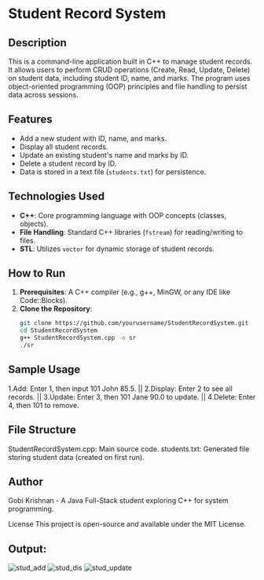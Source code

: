 # Student Record System

## Description
This is a command-line application built in C++ to manage student records. It allows users to perform CRUD operations (Create, Read, Update, Delete) on student data, including student ID, name, and marks. The program uses object-oriented programming (OOP) principles and file handling to persist data across sessions.

## Features
- Add a new student with ID, name, and marks.
- Display all student records.
- Update an existing student's name and marks by ID.
- Delete a student record by ID.
- Data is stored in a text file (`students.txt`) for persistence.

## Technologies Used
- **C++**: Core programming language with OOP concepts (classes, objects).
- **File Handling**: Standard C++ libraries (`fstream`) for reading/writing to files.
- **STL**: Utilizes `vector` for dynamic storage of student records.

## How to Run
1. **Prerequisites**: A C++ compiler (e.g., g++, MinGW, or any IDE like Code::Blocks).
2. **Clone the Repository**:
   ```bash
   git clone https://github.com/yourusername/StudentRecordSystem.git
   cd StudentRecordSystem
   g++ StudentRecordSystem.cpp -o sr
   ./sr

## Sample Usage
1.Add: Enter 1, then input 101 John 85.5. || 
2.Display: Enter 2 to see all records. || 
3.Update: Enter 3, then 101 Jane 90.0 to update. || 
4.Delete: Enter 4, then 101 to remove.

## File Structure
StudentRecordSystem.cpp: Main source code.
students.txt: Generated file storing student data (created on first run).

## Author
Gobi Krishnan - A Java Full-Stack student exploring C++ for system programming.

License
This project is open-source and available under the MIT License.

## Output:
![stud_add](https://github.com/user-attachments/assets/93ecd4ff-ad92-435a-a737-b4efb8d89a03)
![stud_dis](https://github.com/user-attachments/assets/62c4d92d-5074-488d-8679-22d9b89387e5)
![stud_update](https://github.com/user-attachments/assets/52f70d8c-b488-498b-8512-bf20e4a1daa7)


